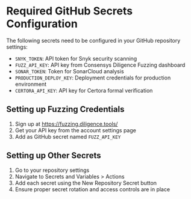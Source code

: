 # Required GitHub Secrets Configuration

The following secrets need to be configured in your GitHub repository settings:

- `SNYK_TOKEN`: API token for Snyk security scanning
- `FUZZ_API_KEY`: API key from Consensys Diligence Fuzzing dashboard
- `SONAR_TOKEN`: Token for SonarCloud analysis
- `PRODUCTION_DEPLOY_KEY`: Deployment credentials for production environment
- `CERTORA_API_KEY`: API key for Certora formal verification

## Setting up Fuzzing Credentials

1. Sign up at https://fuzzing.diligence.tools/
2. Get your API key from the account settings page
3. Add as GitHub secret named `FUZZ_API_KEY`

## Setting up Other Secrets

1. Go to your repository settings
2. Navigate to Secrets and Variables > Actions
3. Add each secret using the New Repository Secret button
4. Ensure proper secret rotation and access controls are in place
